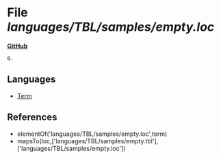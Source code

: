 # File _languages/TBL/samples/empty.loc_
**[GitHub](https://github.com/softlang/yas/blob/master/languages/TBL/samples/empty.loc)**
```
0.
```

## Languages
* [Term](../languages/Term.md)

## References
* elementOf('languages/TBL/samples/empty.loc',term)
* mapsTo(loc,['languages/TBL/samples/empty.tbl'],['languages/TBL/samples/empty.loc'])
